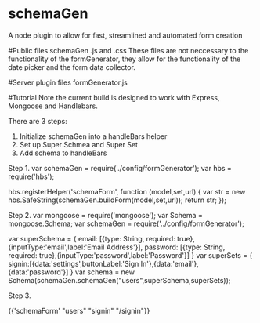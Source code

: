# schemaGen
A node plugin to allow for fast, streamlined and automated form creation

#Public files
schemaGen .js and .css
These files are not neccessary to the functionality of the formGenerator, they allow for the functionality of the date picker and the form data collector.

#Server plugin files
formGenerator.js

#Tutorial
Note the current build is designed to work with Express, Mongoose and Handlebars.

There are 3 steps:
1. Initialize schemaGen into a handleBars helper
2. Set up Super Schmea and Super Set
3. Add schema to handleBars

Step 1.
var schemaGen = require('./config/formGenerator');
var hbs = require('hbs');

hbs.registerHelper('schemaForm', function (model,set,url) {
  var str = new hbs.SafeString(schemaGen.buildForm(model,set,url));
  return str;
});

Step 2.
var mongoose = require('mongoose');
var Schema = mongoose.Schema;
var schemaGen = require('../config/formGenerator');

var superSchema = {
    email: [{type: String, required: true},{inputType:'email',label:'Email Address'}],
    password: [{type: String, required: true},{inputType:'password',label:'Password'}]
}
var superSets = {
    signin:[{data:'settings',buttonLabel:'Sign In'},{data:'email'},{data:'password'}]
}
var schema = new Schema(schemaGen.schemaGen("users",superSchema,superSets));

Step 3.

{{'schemaForm' "users" "signin" "/signin"}}
